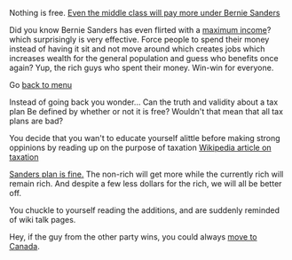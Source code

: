 Nothing is free. [Even the middle class will pay more under Bernie Sanders](http://goo.gl/uZIN0d)

Did you know Bernie Sanders has even flirted with a [maximum income](http://goo.gl/AvGGSv)? which surprisingly is very effective. Force people to spend their 
money instead of having it sit and not move around which creates jobs which
increases wealth for the general population and guess who benefits once again?
Yup, the rich guys who spent their money. Win-win for everyone.

Go [back to menu](../marshmallow.md)

Instead of going back you wonder... Can the truth and validity about a tax plan
Be defined by whether or not it is free? Wouldn't that mean that all tax plans are bad?

You decide that you wan't to educate yourself alittle before making strong oppinions by
reading up on the purpose of taxation [Wikipedia article on taxation](https://en.wikipedia.org/wiki/Tax)

[Sanders plan is fine.](https://berniesanders.com/issues/how-bernie-pays-for-his-proposals/)
The non-rich will get more while the currently rich will remain rich.
And despite a few less dollars for the rich, we will all be better off.

You chuckle to yourself reading the additions, and are suddenly reminded of wiki talk pages.

Hey, if the guy from the other party wins, you could always [move to Canada](../Canada/Canada.md).
